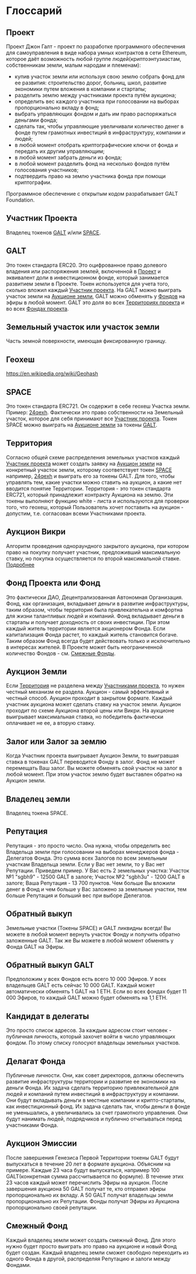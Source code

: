 # Глоссарий

## Проект
Проект Джон Галт - проект по разработке программного обеспечения для самоуправления в виде набора умных контрактов в сети Ethereum, которое даёт возможность любой группе людей(криптоэнтузиастам, собственникам земли, малым народам и племенам):
- купив участок земли или используя свою землю собрать фонд для ее развития: строительство дорог, больниц, школ, развитие экономики путем вложения в компании и стартапы;
- разделить землю между участниками проекта путём аукциона;
- определить вес каждого участника при голосовании на выборах пропорционально вкладу в фонд;
- выбрать управляющих фондом и дать им право распоряжаться деньгами фонда;
- сделать так, чтобы управляющие увеличивали количество денег в фонде путем грамотных инвестиций в инфраструктуру, компании и людей;
- в любой момент отобрать криптографические ключи от фонда и передать их другим управляющим;
- в любой момент забрать деньги из фонда;
- в любой момент разделить фонд на несколько фондов путём голосования участников;
- подтвердить право на землю участника фонда при помощи криптографии.

Программное обеспечение с открытым кодом разрабатывает GALT Foundation.

## Участник Проекта
Владелец токенов [GALT](https://github.com/andromedaspace/galtproject-docs/blob/master/ru/Golossary.md#galt) и/или [SPACE](https://github.com/andromedaspace/galtproject-docs/blob/master/ru/Golossary.md#space).

## GALT
Это токен стандарта ERC20. Это оцифрованное право долевого владения или распоряжения землей, включенной в [Проект](https://github.com/andromedaspace/galtproject-docs/blob/master/ru/Golossary.md#%D0%9F%D1%80%D0%BE%D0%B5%D0%BA%D1%82) и эквивалент доли в инвестиционном фонде, который занимается развитием земли в Проекте. Токен используется для учета того, сколько вложил каждый [Участник проекта](https://github.com/andromedaspace/galtproject-docs/blob/master/ru/Golossary.md#%D0%A3%D1%87%D0%B0%D1%81%D1%82%D0%BD%D0%B8%D0%BA-%D0%9F%D1%80%D0%BE%D0%B5%D0%BA%D1%82%D0%B0). На GALT можно выиграть участок земли на [Аукционе земли](https://github.com/andromedaspace/galtproject-docs/blob/master/ru/Golossary.md#%D0%90%D1%83%D0%BA%D1%86%D0%B8%D0%BE%D0%BD-%D0%97%D0%B5%D0%BC%D0%BB%D0%B8), GALT можно обменять у [Фондов](https://github.com/andromedaspace/galtproject-docs/blob/master/ru/Golossary.md#%D0%A4%D0%BE%D0%BD%D0%B4) на эфиры в любой момент. GALT это доля во всех [Территориях проекта](https://github.com/andromedaspace/galtproject-docs/blob/master/ru/Golossary.md#%D0%A2%D0%B5%D1%80%D1%80%D0%B8%D1%82%D0%BE%D1%80%D0%B8%D1%8F) и во всех [Фондах проекта](https://github.com/andromedaspace/galtproject-docs/blob/master/ru/Golossary.md#%D0%A4%D0%BE%D0%BD%D0%B4-%D0%9F%D1%80%D0%BE%D0%B5%D0%BA%D1%82%D0%B0-%D0%B8%D0%BB%D0%B8-%D0%A4%D0%BE%D0%BD%D0%B4).

## Земельный участок или участок земли
Часть земной поверхности, имеющая фиксированную границу.

## Геохеш 
https://en.wikipedia.org/wiki/Geohash

## SPACE
Это токен стандарта ERC721. Он содержит в себе геохеш Участка земли. 
Пример: [24qexh](http://explorer.galtproject.io/map/#w24qexh). 
Фактически это право собственности на Земельный участок, которое для себя принимают все [Участник проекта](https://github.com/andromedaspace/galtproject-docs/blob/master/ru/Golossary.md#%D0%A3%D1%87%D0%B0%D1%81%D1%82%D0%BD%D0%B8%D0%BA-%D0%9F%D1%80%D0%BE%D0%B5%D0%BA%D1%82%D0%B0). Токен SPACE можно выиграть на [Аукционе земли](https://github.com/andromedaspace/galtproject-docs/blob/master/ru/Golossary.md#%D0%90%D1%83%D0%BA%D1%86%D0%B8%D0%BE%D0%BD-%D0%97%D0%B5%D0%BC%D0%BB%D0%B8) за токены [GALT](https://github.com/andromedaspace/galtproject-docs/blob/master/ru/Golossary.md#galt).

## Территория
Согласно общей схеме распределения земельных участков каждый [Участник проекта](https://github.com/andromedaspace/galtproject-docs/blob/master/ru/Golossary.md#%D0%A3%D1%87%D0%B0%D1%81%D1%82%D0%BD%D0%B8%D0%BA-%D0%9F%D1%80%D0%BE%D0%B5%D0%BA%D1%82%D0%B0) может создать заявку на [Аукцион земли](https://github.com/andromedaspace/galtproject-docs/blob/master/ru/Golossary.md#%D0%90%D1%83%D0%BA%D1%86%D0%B8%D0%BE%D0%BD-%D0%97%D0%B5%D0%BC%D0%BB%D0%B8) на конкретный участок земли, которому соответствует токен [SPACE](https://github.com/andromedaspace/galtproject-docs/blob/master/ru/Golossary.md#space) например, [24qexh](http://explorer.galtproject.io/map/#w24qexh) и выиграть его за токены GALT. Для того, чтобы управлять тем, какие участки можно ставить на аукцион, а какие нет вводится понятие Территории. Территория - это токен стандарта ERC721, который принадлежит контракту Аукциона на землю. Эти токены выполняют функцию white - листа и используются для проверки того, что геохеш, который Пользователь хочет поставить на аукцион - допустим, т.е. согласован всеми Участниками проекта.

## Аукцион Викри
Алгоритм проведения однораундного закрытого аукциона, при котором право на покупку получает участник, предложивший максимальную ставку, но покупка осуществляется по второй максимальной ставке. [Подробнее](https://ru.wikipedia.org/wiki/%D0%90%D1%83%D0%BA%D1%86%D0%B8%D0%BE%D0%BD_%D0%92%D0%B8%D0%BA%D1%80%D0%B8)

## Фонд Проекта или Фонд
Это фактически ДАО, Децентрализованная Автономная Организация. Фонд, как организация, вкладывает деньги в развитие инфраструктуры, таким образом, чтобы территория была привлекательна и комфортна для жизни талантливых людей и компаний.  Фонд вкладывает деньги в стартапы и получает доходность от своих инвестиции. При этом каждый житель территории является акционером Фонда. Если капитализация Фонда растет, то каждый житель становится богаче. Таким образом Фонд всегда будет действовать только и исключительно в интересах жителей. В Проекте может быть неограниченной количество Фондов - см. [Смежные Фонды](https://github.com/andromedaspace/galtproject-docs/blob/master/ru/Golossary.md#%D0%A1%D0%BC%D0%B5%D0%B6%D0%BD%D1%8B%D0%B9-%D0%A4%D0%BE%D0%BD%D0%B4).

## Аукцион Земли
Если [Территория](https://github.com/andromedaspace/galtproject-docs/blob/master/ru/Golossary.md#%D0%A2%D0%B5%D1%80%D1%80%D0%B8%D1%82%D0%BE%D1%80%D0%B8%D1%8F) не разделена между [Участниками проекта](https://github.com/andromedaspace/galtproject-docs/blob/master/ru/Golossary.md#%D0%A3%D1%87%D0%B0%D1%81%D1%82%D0%BD%D0%B8%D0%BA-%D0%9F%D1%80%D0%BE%D0%B5%D0%BA%D1%82%D0%B0), то нужен честный механизм ее раздела. 
Аукцион - самый эффективный и честный способ. Аукцион проходит в закрытом формате. Каждый участник аукциона может сделать ставку на участок земли. Аукцион проходит по схеме Аукциона второй цены или Викри. На аукционе выигрывает максимальная ставка, но победитель фактически оплачивает не ее, а вторую ставку.

## Залог или Залог за землю
Когда Участник проекта выигрывает Аукцион Земли, то выигравшая ставка в токенах GALT переводится Фонду в залог. Фонд не может перемещать Ваш залог. Вы можете обменять свой участок на залог в любой момент. При этом участок землю будет выставлен обратно на Аукцион земли.

## Владелец земли
Владелец токена SPACE. 

## Репутация
Репутация - это просто число. Она нужна, чтобы определить вес Владельца земли при голосовании на выборах менеджеров фонда - Делегатов Фонда. 
Это сумма всех Залогов по всем земельным участкам Владельца земли. 
Если у Вас нет земли, то у Вас нет Репутации. 
Приведем пример. У Вас есть 2 земельных участка: 
Участок №1 "sgbh9" - 12500 GALT в залоге; 
Участок №2 "sgbh3u" - 1200 GALT в залоге; 
Ваша Репутация - 13 700 пунктов. 
Чем больше Вы вложили денег в Фонд и чем больше у Вас заложено за земельные участки, тем больше Репутация и больший вес при выборе Делегатов.

## Обратный выкуп
Земельные участки (Токены SPACE) и GALT ликвидны всегда! 
Вы можете в любой момент вернуть участок Фонду и получить обратно заложенные GALT. 
Так же Вы можете в любой момент обменять у Фонда GALT на Эфиры.

## Обратный выкуп GALT
Предположим у всех Фондов есть всего 10 000 Эфиров. У всех владельцев GALT есть сейчас 10 000 GALT. Каждый может автоматически обменять 1 GALT на 1 ETH. Если во всех фондах будет 11 000 Эфиров, то каждый GALT можно будет обменять на 1,1 ETH.

## Кандидат в делегаты
Это просто список адресов. За каждым адресом стоит человек - публичная личность, который захочет войти в число управляющих фондом. По этому списку голосуют владельцы земельных участков.

## Делагат Фонда
Публичные личности. Они, как совет директоров, должны обеспечить развитие инфраструктуры территории и развитие ее экономики на деньги Фонда. Их задача сделать территорию привлекательной для людей и компаний путем инвестиций в инфраструктуру и компании.
Они будут вкладывать деньги в местные компании и крипто-стартапы, как инвестиционный фонд. Их задача сделать так, чтобы деньги в фонде не уменьшались, а увеличивались за счет грамотного управления. 
Они будут нанимать людей, подрядчиков и публично отчитываться перед участниками Фонда.

## Аукцион Эмиссии
После завершения Генезиса Первой Территории токены GALT будут выпускаться в течение 20 лет в формате аукциона. Объясним на примере. 
Каждые 23 часа будут выпускаться, например 100 GALT(конкретная сумма рассчитывается по формуле). В течение этих 23 часов каждый может перечислить Эфиры на аукцион. После завершения аукциона 50 GALT получат те, кто отправил эфиры пропорционально их вкладу. А 50 GALT получат владельцы земли пропорционально их Репутации. Фонды получат Эфиры из Аукциона пропорционально своей репутации.

## Смежный Фонд
Каждый владелец земли может создать смежный Фонд. Для этого нужно будет просто выиграть это право на аукционе и новый Фонд будет создан. Каждый владелец земли сможет свободно переходить из одного Фонда в другой, распределяя Репутацию и залоги между Фондами. 


